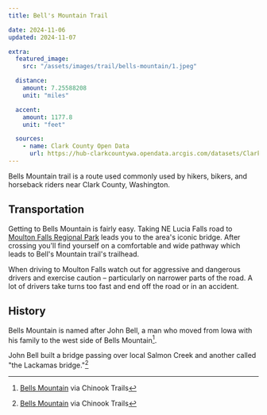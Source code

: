 ```yaml
---
title: Bell's Mountain Trail

date: 2024-11-06
updated: 2024-11-07

extra:
  featured_image:
    src: "/assets/images/trail/bells-mountain/1.jpeg"

  distance:
    amount: 7.25588208
    unit: "miles"

  accent:
    amount: 1177.8
    unit: "feet"

  sources:
    - name: Clark County Open Data
      url: https://hub-clarkcountywa.opendata.arcgis.com/datasets/ClarkCountyWa::trail/about
---
```


Bells Mountain trail is a route used commonly used by hikers, bikers, and
horseback riders near Clark County, Washington.

## Transportation

Getting to Bells Mountain is fairly easy. Taking NE Lucia Falls road to
[Moulton Falls Regional Park](https://clark.wa.gov/public-works/moulton-falls-regional-park)
leads you to the area's iconic bridge. After crossing you'll find yourself on a
comfortable and wide pathway which leads to Bell's Mountain trail's trailhead.

When driving to Moulton Falls watch out for aggressive and dangerous drivers and
exercise caution &ndash; particularly on narrower parts of the road. A lot of
drivers take turns too fast and end off the road or in an accident.

## History

Bells Mountain is named after John Bell, a man who moved from Iowa with his
family to the west side of Bells Mountain[^1].

John Bell built a bridge passing over local Salmon Creek and another called "the
Lackamas bridge."[^1]

[^1]:
    [Bells Mountain](https://www.chinooktrails.org/historical_documents/bells_mountain/Bells_Mountain_1871_map.pdf)
    via Chinook Trails
